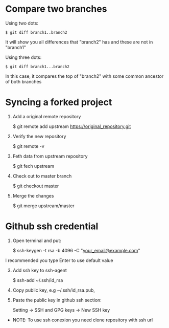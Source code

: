 # Compare two branches

Using two dots:

	$ git diff branch1..branch2

It will show you all differences that "branch2" has and these are not in "branch1"

Using three dots:

	$ git diff branch1...branch2

In this case, it compares the top of "branch2" with some common ancestor of both branches


# Syncing a forked project

1) Add a original remote repository

	$ git remote add upstream https://original_repository.git

2) Verify the new repository

	$ git remote -v

3) Feth data from upstream repository

	$ git fech upstream

4) Check out to master branch

	$ git checkout master

5) Merge the changes

	$ git merge upstream/master


# Github ssh credential

1) Open terminal and put:
	
	$ ssh-keygen -t rsa -b 4096 -C "your_email@example.com"

I recommended you type Enter to use default value

3) Add ssh key to ssh-agent

	$ ssh-add ~/.ssh/id_rsa

4) Copy public key, e.g ~/.ssh/id_rsa.pub,

5) Paste the public key in github ssh section:

	Setting -> SSH and GPG keys -> New SSH key

* NOTE: To use ssh conexion you need clone repository with ssh url


